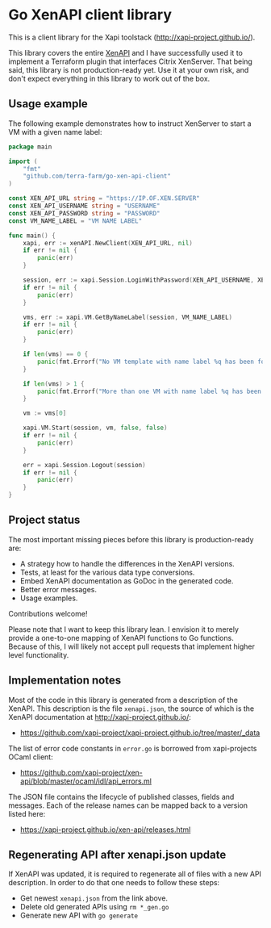 # Go XenAPI client library

This is a client library for the Xapi toolstack
(http://xapi-project.github.io/).

This library covers the entire [XenAPI](https://xapi-project.github.io/xen-api/)
and I have successfully used it to implement a Terraform plugin that interfaces
Citrix XenServer. That being said, this library is not production-ready yet.
Use it at your own risk, and don't expect everything in this library to work
out of the box.

## Usage example

The following example demonstrates how to instruct XenServer to start a VM with
a given name label:

```go
package main

import (
    "fmt"
    "github.com/terra-farm/go-xen-api-client"
)

const XEN_API_URL string = "https://IP.OF.XEN.SERVER"
const XEN_API_USERNAME string = "USERNAME"
const XEN_API_PASSWORD string = "PASSWORD"
const VM_NAME_LABEL = "VM NAME LABEL"

func main() {
    xapi, err := xenAPI.NewClient(XEN_API_URL, nil)
    if err != nil {
        panic(err)
    }

    session, err := xapi.Session.LoginWithPassword(XEN_API_USERNAME, XEN_API_PASSWORD, "1.0", "example")
    if err != nil {
        panic(err)
    }

    vms, err := xapi.VM.GetByNameLabel(session, VM_NAME_LABEL)
    if err != nil {
        panic(err)
    }

    if len(vms) == 0 {
        panic(fmt.Errorf("No VM template with name label %q has been found", VM_NAME_LABEL))
    }

    if len(vms) > 1 {
        panic(fmt.Errorf("More than one VM with name label %q has been found", VM_NAME_LABEL))
    }

    vm := vms[0]

    xapi.VM.Start(session, vm, false, false)
    if err != nil {
        panic(err)
    }

    err = xapi.Session.Logout(session)
    if err != nil {
        panic(err)
    }
}
```

## Project status

The most important missing pieces before this library is production-ready are:

- A strategy how to handle the differences in the XenAPI versions.
- Tests, at least for the various data type conversions.
- Embed XenAPI documentation as GoDoc in the generated code.
- Better error messages.
- Usage examples.

Contributions welcome!

Please note that I want to keep this library lean. I envision it to merely
provide a one-to-one mapping of XenAPI functions to Go functions. Because of
this, I will likely not accept pull requests that implement higher level
functionality.

## Implementation notes

Most of the code in this library is generated from a description of the XenAPI.
This description is the file `xenapi.json`, the source of which is the XenAPI
documentation at http://xapi-project.github.io/:

- https://github.com/xapi-project/xapi-project.github.io/tree/master/_data

The list of error code constants in `error.go` is borrowed from xapi-projects
OCaml client:

- https://github.com/xapi-project/xen-api/blob/master/ocaml/idl/api_errors.ml

The JSON file contains the lifecycle of published classes, fields and messages.
Each of the release names can be mapped back to a version listed here:

- https://xapi-project.github.io/xen-api/releases.html

## Regenerating API after xenapi.json update
If XenAPI was updated, it is required to regenerate all of files with a new API description. In order to do that one needs to follow these steps:
- Get newest `xenapi.json` from the link above.
- Delete old generated APIs using `rm *_gen.go`
- Generate new API with `go generate`
